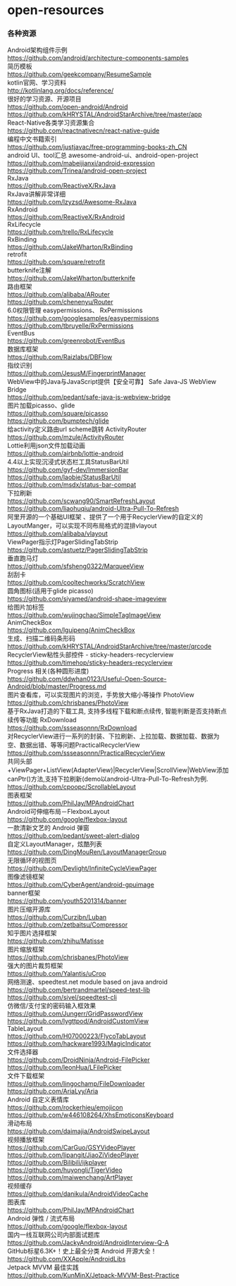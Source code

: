 # open-resources
### 各种资源</br>
Android架构组件示例</br>
https://github.com/android/architecture-components-samples</br>
简历模板</br>
https://github.com/geekcompany/ResumeSample </br>
kotlin官网、学习资料</br>
http://kotlinlang.org/docs/reference/</br>
很好的学习资源、开源项目 </br>
https://github.com/open-android/Android </br>
https://github.com/kHRYSTAL/AndroidStarArchive/tree/master/app  </br>
React-Native各类学习资源集合</br>
https://github.com/reactnativecn/react-native-guide</br>
编程中文书籍索引</br>
https://github.com/justjavac/free-programming-books-zh_CN </br>
android UI、tool汇总 awesome-android-ui、android-open-project</br>
https://github.com/mabeijianxi/android-expression </br>
https://github.com/Trinea/android-open-project </br>
RxJava  </br>
https://github.com/ReactiveX/RxJava  </br>
RxJava讲解非常详细 </br>
https://github.com/lzyzsd/Awesome-RxJava </br>
RxAndroid </br>
https://github.com/ReactiveX/RxAndroid </br>
RxLifecycle  </br>
https://github.com/trello/RxLifecycle  </br>
RxBinding</br>
https://github.com/JakeWharton/RxBinding </br>
retrofit</br>
https://github.com/square/retrofit  </br>
butterknife注解</br>
https://github.com/JakeWharton/butterknife  </br>
路由框架</br>
https://github.com/alibaba/ARouter  </br>
https://github.com/chenenyu/Router</br>
6.0权限管理 easypermissions、 RxPermissions<br />
https://github.com/googlesamples/easypermissions <br/>
https://github.com/tbruyelle/RxPermissions </br>
EventBus </br>
https://github.com/greenrobot/EventBus  </br>
数据库框架</br>
https://github.com/Raizlabs/DBFlow</br>
指纹识别</br>
https://github.com/JesusM/FingerprintManager </br>
WebView中的Java与JavaScript提供【安全可靠】 Safe Java-JS WebView Bridge  <br />
https://github.com/pedant/safe-java-js-webview-bridge   <br/>
图片加载picasso、glide <br/>
https://github.com/square/picasso  </br>
https://github.com/bumptech/glide   <br />
给activity定义路由url scheme跳转 ActivityRouter  </br>
https://github.com/mzule/ActivityRouter   </br>
Lottie利用json文件加载动画</br>
https://github.com/airbnb/lottie-android </br>
4.4以上实现沉浸式状态栏工具StatusBarUtil   <br />
https://github.com/gyf-dev/ImmersionBar <br/>
https://github.com/laobie/StatusBarUtil   <br/>
https://github.com/msdx/status-bar-compat <br/>
下拉刷新  </br>
https://github.com/scwang90/SmartRefreshLayout </br>
https://github.com/liaohuqiu/android-Ultra-Pull-To-Refresh   </br>
阿里开源的一个基础UI框架 、提供了一个用于RecyclerView的自定义的LayoutManger，可以实现不同布局格式的混排vlayout</br>
https://github.com/alibaba/vlayout </br>
ViewPager指示灯PagerSlidingTabStrip </br>
https://github.com/astuetz/PagerSlidingTabStrip</br>
垂直跑马灯</br>
https://github.com/sfsheng0322/MarqueeView  </br>
刮刮卡</br>
https://github.com/cooltechworks/ScratchView   </br>
圆角图标(适用于glide picasso)  </br>
https://github.com/siyamed/android-shape-imageview  </br>
给图片加标签</br>
https://github.com/wujingchao/SimpleTagImageView   </br>
AnimCheckBox</br>
https://github.com/lguipeng/AnimCheckBox  </br>
生成、扫描二维码条形码</br>
https://github.com/kHRYSTAL/AndroidStarArchive/tree/master/qrcode  </br>
RecyclerView粘性头部控件 - sticky-headers-recyclerview</br>
https://github.com/timehop/sticky-headers-recyclerview </br>
Progress 相关(各种圆形进度)</br>
https://github.com/ddwhan0123/Useful-Open-Source-Android/blob/master/Progress.md </br>
图片查看库，可以实现图片的浏览，手势放大缩小等操作 PhotoView</br>
https://github.com/chrisbanes/PhotoView</br>
基于RxJava打造的下载工具, 支持多线程下载和断点续传, 智能判断是否支持断点续传等功能 RxDownload</br>
https://github.com/ssseasonnn/RxDownload</br>
对RecyclerView进行一系列的封装、下拉刷新、上拉加载、数据加载、数据为空、数据出错、等等问题PracticalRecyclerView</br>
https://github.com/ssseasonnn/PracticalRecyclerView</br>
共同头部+ViewPager+ListView(AdapterView)|RecyclerView|ScrollView|WebView添加canPtr()方法,支持下拉刷新(demo以android-Ultra-Pull-To-Refresh为例.</br>
https://github.com/cpoopc/ScrollableLayout </br>
图表框架</br>
https://github.com/PhilJay/MPAndroidChart </br>
Android可伸缩布局－FlexboxLayout </br>
https://github.com/google/flexbox-layout </br>
一款清新文艺的 Android 弹窗 </br>
https://github.com/pedant/sweet-alert-dialog </br>
自定义LayoutManager，炫酷列表</br>
https://github.com/DingMouRen/LayoutManagerGroup </br>
无限循环的视图页</br>
https://github.com/Devlight/InfiniteCycleViewPager </br>
图像滤镜框架</br>
https://github.com/CyberAgent/android-gpuimage </br>
banner框架</br>
https://github.com/youth5201314/banner </br>
图片压缩开源库</br>
https://github.com/Curzibn/Luban </br>
https://github.com/zetbaitsu/Compressor </br>
知乎图片选择框架 </br>
https://github.com/zhihu/Matisse </br>
图片缩放框架 </br>
https://github.com/chrisbanes/PhotoView </br>
强大的图片裁剪框架 </br>
https://github.com/Yalantis/uCrop </br>
网络测速、speedtest.net module based on java android</br>
https://github.com/bertrandmartel/speed-test-lib</br>
https://github.com/sivel/speedtest-cli </br>
仿微信/支付宝的密码输入框效果</br>
https://github.com/Jungerr/GridPasswordView</br>
https://github.com/lygttpod/AndroidCustomView</br>
TableLayout</br>
https://github.com/H07000223/FlycoTabLayout</br>
https://github.com/hackware1993/MagicIndicator</br>
文件选择器</br>
https://github.com/DroidNinja/Android-FilePicker </br>
https://github.com/leonHua/LFilePicker</br>
文件下载框架</br>
https://github.com/lingochamp/FileDownloader </br>
https://github.com/AriaLyy/Aria </br>
Android 自定义表情库 </br>
https://github.com/rockerhieu/emojicon </br>
https://github.com/w446108264/XhsEmoticonsKeyboard </br>
滑动布局</br>
https://github.com/daimajia/AndroidSwipeLayout </br>
视频播放框架 </br>
https://github.com/CarGuo/GSYVideoPlayer </br>
https://github.com/lipangit/JiaoZiVideoPlayer </br>
https://github.com/Bilibili/ijkplayer </br>
https://github.com/huyongli/TigerVideo </br>
https://github.com/maiwenchang/ArtPlayer </br>
视频缓存 </br>
https://github.com/danikula/AndroidVideoCache </br>
图表库 </br>
https://github.com/PhilJay/MPAndroidChart </br>
Android 弹性 / 流式布局	 </br>
https://github.com/google/flexbox-layout </br>
国内一线互联网公司内部面试题库	</br>
https://github.com/JackyAndroid/AndroidInterview-Q-A  </br>
GitHub标星6.3K+！史上最全分类 Android 开源大全！ </br>
https://github.com/XXApple/AndroidLibs </br>
Jetpack MVVM 最佳实践 </br>
https://github.com/KunMinX/Jetpack-MVVM-Best-Practice  </br>

